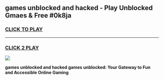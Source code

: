 
## games unblocked and hacked - Play Unblocked Gmaes & Free #0k8ja
<h3>
<a href="https://news.freeplayer.one?title=games_unblocked_and_hacked&ref=03M">CLICK TO PLAY</a></h3>
<hr>

<h3>
<a href="https://news.freeplayer.one?title=games_unblocked_and_hacked&ref=03M">CLICK 2 PLAY</a>
  
</h3>

<a href="https://news.freeplayer.one?title=games_unblocked_and_hacked&ref=03M"><img src="https://clearcache.store/games.png"></a>


**games unblocked and hacked games unblocked: Your Gateway to Fun and Accessible Online Gaming**
